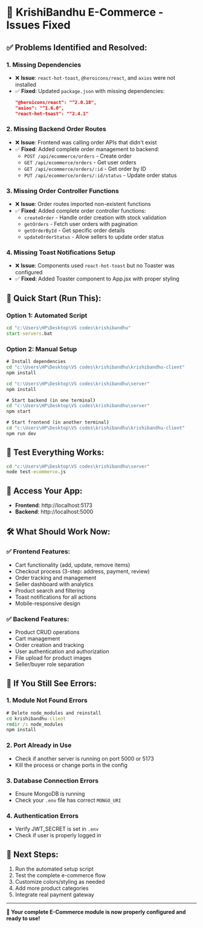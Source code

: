 # 🔧 KrishiBandhu E-Commerce - Issues Fixed

## ✅ Problems Identified and Resolved:

### 1. **Missing Dependencies**
- ❌ **Issue**: `react-hot-toast`, `@heroicons/react`, and `axios` were not installed
- ✅ **Fixed**: Updated `package.json` with missing dependencies:
  ```json
  "@heroicons/react": "^2.0.18",
  "axios": "^1.6.0", 
  "react-hot-toast": "^2.4.1"
  ```

### 2. **Missing Backend Order Routes**
- ❌ **Issue**: Frontend was calling order APIs that didn't exist
- ✅ **Fixed**: Added complete order management to backend:
  - `POST /api/ecommerce/orders` - Create order
  - `GET /api/ecommerce/orders` - Get user orders
  - `GET /api/ecommerce/orders/:id` - Get order by ID
  - `PUT /api/ecommerce/orders/:id/status` - Update order status

### 3. **Missing Order Controller Functions**
- ❌ **Issue**: Order routes imported non-existent functions
- ✅ **Fixed**: Added complete order controller functions:
  - `createOrder` - Handle order creation with stock validation
  - `getOrders` - Fetch user orders with pagination
  - `getOrderById` - Get specific order details
  - `updateOrderStatus` - Allow sellers to update order status

### 4. **Missing Toast Notifications Setup**
- ❌ **Issue**: Components used `react-hot-toast` but no Toaster was configured
- ✅ **Fixed**: Added Toaster component to App.jsx with proper styling

## 🚀 Quick Start (Run This):

### Option 1: Automated Script
```cmd
cd "c:\Users\HP\Desktop\VS codes\krishibandhu"
start-servers.bat
```

### Option 2: Manual Setup
```cmd
# Install dependencies
cd "c:\Users\HP\Desktop\VS codes\krishibandhu\krishibandhu-client"
npm install

cd "c:\Users\HP\Desktop\VS codes\krishibandhu\server" 
npm install

# Start backend (in one terminal)
cd "c:\Users\HP\Desktop\VS codes\krishibandhu\server"
npm start

# Start frontend (in another terminal) 
cd "c:\Users\HP\Desktop\VS codes\krishibandhu\krishibandhu-client"
npm run dev
```

## 🧪 Test Everything Works:
```cmd
cd "c:\Users\HP\Desktop\VS codes\krishibandhu\server"
node test-ecommerce.js
```

## 📱 Access Your App:
- **Frontend**: http://localhost:5173
- **Backend**: http://localhost:5000

## 🛠️ What Should Work Now:

### ✅ Frontend Features:
- Cart functionality (add, update, remove items)
- Checkout process (3-step: address, payment, review)
- Order tracking and management  
- Seller dashboard with analytics
- Product search and filtering
- Toast notifications for all actions
- Mobile-responsive design

### ✅ Backend Features:
- Product CRUD operations
- Cart management
- Order creation and tracking
- User authentication and authorization
- File upload for product images
- Seller/buyer role separation

## 🐛 If You Still See Errors:

### 1. **Module Not Found Errors**
```cmd
# Delete node_modules and reinstall
cd krishibandhu-client
rmdir /s node_modules
npm install
```

### 2. **Port Already in Use**
- Check if another server is running on port 5000 or 5173
- Kill the process or change ports in the config

### 3. **Database Connection Errors**
- Ensure MongoDB is running
- Check your `.env` file has correct `MONGO_URI`

### 4. **Authentication Errors**
- Verify JWT_SECRET is set in `.env`
- Check if user is properly logged in

## 🎯 Next Steps:
1. Run the automated setup script
2. Test the complete e-commerce flow
3. Customize colors/styling as needed
4. Add more product categories
5. Integrate real payment gateway

---
**🎉 Your complete E-Commerce module is now properly configured and ready to use!**
